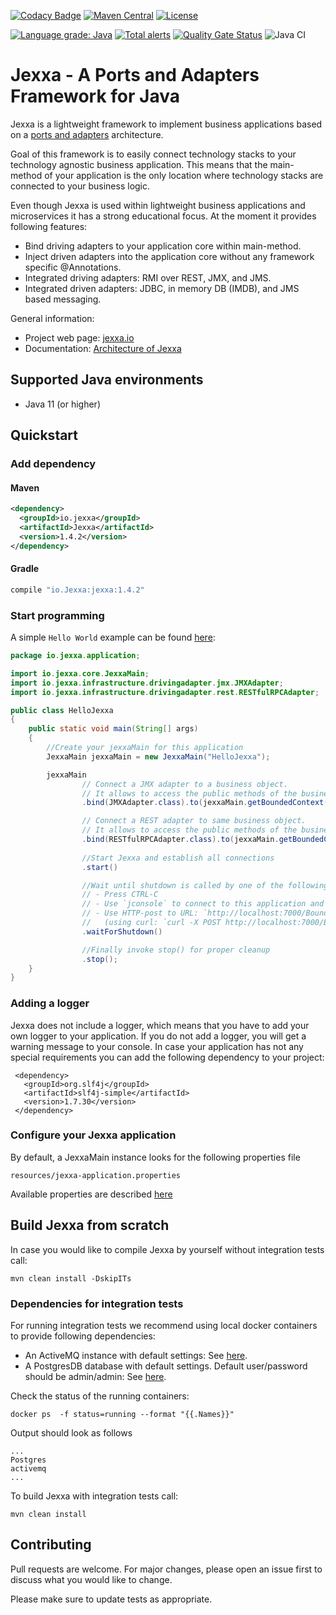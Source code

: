 [![Codacy Badge](https://api.codacy.com/project/badge/Grade/d5e41e143a3443a79b24b7b516ac5262)](https://app.codacy.com/manual/repplix/Jexxa?utm_source=github.com&utm_medium=referral&utm_content=repplix/Jexxa&utm_campaign=Badge_Grade_Dashboard)
[![Maven Central](https://img.shields.io/maven-central/v/io.jexxa/Jexxa)](https://maven-badges.herokuapp.com/maven-central/io.jexxa/Jexxa/) [![License](https://img.shields.io/badge/License-Apache%202.0-blue.svg)](https://opensource.org/licenses/Apache-2.0)

[![Language grade: Java](https://img.shields.io/lgtm/grade/java/g/repplix/Jexxa.svg?logo=lgtm&logoWidth=18)](https://lgtm.com/projects/g/repplix/Jexxa/context:java)
 [![Total alerts](https://img.shields.io/lgtm/alerts/g/repplix/Jexxa.svg?logo=lgtm&logoWidth=18)](https://lgtm.com/projects/g/repplix/Jexxa/alerts/) [![Quality Gate Status](https://sonarcloud.io/api/project_badges/measure?project=repplix_Jexxa&metric=alert_status)](https://sonarcloud.io/dashboard?id=repplix_Jexxa)
 ![Java CI](https://github.com/repplix/Jexxa/workflows/Java%20CI/badge.svg)

# Jexxa - A Ports and Adapters Framework for Java 

Jexxa is a lightweight framework to implement business applications based on a [ports and adapters](https://herbertograca.com/2017/11/16/explicit-architecture-01-ddd-hexagonal-onion-clean-cqrs-how-i-put-it-all-together/) architecture. 

Goal of this framework is to easily connect technology stacks to your technology agnostic business application. This means that the main-method of your application is the only location where technology stacks are connected to your business logic.      

Even though Jexxa is used within lightweight business applications and microservices it has a strong educational focus. At the moment it provides following features:
 
*   Bind driving adapters to your application core within main-method.  
*   Inject driven adapters into the application core without any framework specific @Annotations. 
*   Integrated driving adapters: RMI over REST, JMX, and JMS. 
*   Integrated driven adapters: JDBC, in memory DB (IMDB), and JMS based messaging. 

General information: 
*   Project web page: [jexxa.io](https://www.jexxa.io)  
*   Documentation: [Architecture of Jexxa](https://github.com/repplix/Jexxa/blob/master/doc/jexxa.adoc) 

## Supported Java environments
*   Java 11 (or higher)

## Quickstart

### Add dependency

#### Maven

```xml
<dependency>
  <groupId>io.jexxa</groupId>
  <artifactId>Jexxa</artifactId>
  <version>1.4.2</version>
</dependency> 
```

#### Gradle

```groovy
compile "io.Jexxa:jexxa:1.4.2"
``` 

### Start programming 

A simple ``Hello World`` example can be found [here](https://github.com/repplix/Jexxa/blob/master/src/test/java/io/jexxa/application/HelloJexxa.java):  

```java     
package io.jexxa.application;

import io.jexxa.core.JexxaMain;
import io.jexxa.infrastructure.drivingadapter.jmx.JMXAdapter;
import io.jexxa.infrastructure.drivingadapter.rest.RESTfulRPCAdapter;

public class HelloJexxa
{
    public static void main(String[] args)
    {
        //Create your jexxaMain for this application
        JexxaMain jexxaMain = new JexxaMain("HelloJexxa");

        jexxaMain
                // Connect a JMX adapter to a business object.
                // It allows to access the public methods of the business object via `jconsole`
                .bind(JMXAdapter.class).to(jexxaMain.getBoundedContext())

                // Connect a REST adapter to same business object.
                // It allows to access the public methods of the business object via RMI over REST
                .bind(RESTfulRPCAdapter.class).to(jexxaMain.getBoundedContext())
 
                //Start Jexxa and establish all connections
                .start()

                //Wait until shutdown is called by one of the following options:
                // - Press CTRL-C
                // - Use `jconsole` to connect to this application and invoke method shutdown
                // - Use HTTP-post to URL: `http://localhost:7000/BoundedContext/shutdown`
                //   (using curl: `curl -X POST http://localhost:7000/BoundedContext/shutdown`)
                .waitForShutdown()

                //Finally invoke stop() for proper cleanup
                .stop();
    }
}
```
### Adding a logger 
Jexxa does not include a logger, which means that you have to add your own logger to your application. If you do not add a logger, you will get a warning message to your console. In case your application has not any special requirements you can add the following dependency to your project:

```maven
 <dependency>
   <groupId>org.slf4j</groupId>
   <artifactId>slf4j-simple</artifactId>
   <version>1.7.30</version>
 </dependency>
```                                   

### Configure your Jexxa application  
By default, a JexxaMain instance looks for the following properties file
```maven
resources/jexxa-application.properties
```                                   

Available properties are described [here](https://github.com/repplix/Jexxa/blob/master/src/main/resources/jexxa-application.properties)

## Build Jexxa from scratch

In case you would like to compile Jexxa by yourself without integration tests call: 

```maven
mvn clean install -DskipITs
```  

### Dependencies for integration tests 
For running integration tests we recommend using local docker containers to provide following dependencies:
*   An ActiveMQ instance with default settings: See [here](https://hub.docker.com/r/rmohr/activemq/).   
*   A PostgresDB database with default settings. Default user/password should be admin/admin: See [here](https://hub.docker.com/_/postgres).   
  
Check the status of the running containers:
```docker
docker ps  -f status=running --format "{{.Names}}" 
```
Output should look as follows

```docker
...
Postgres
activemq
...
```
  
To build Jexxa with integration tests call: 
```maven
mvn clean install 
```  

## Contributing
Pull requests are welcome. For major changes, please open an issue first to discuss what you would like to change.

Please make sure to update tests as appropriate.
